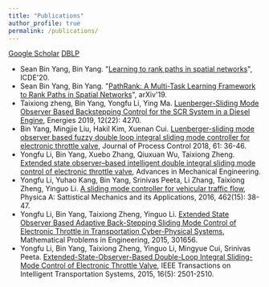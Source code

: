```yaml
---
title: "Publications"
author_profile: true
permalink: /publications/
---
```


[Google Scholar](https://scholar.google.com/citations?user=oIYY6AQAAAAJ&hl=en)    [DBLP](https://dblp.uni-trier.de/pers/y/Yang_0016:Bin.html)

* Sean Bin Yang, Bin Yang. "[Learning to rank paths in spatial networks](https://ieeexplore.ieee.org/stamp/stamp.jsp?arnumber=9101780)", ICDE'20.
* Sean Bin Yang, Bin Yang. "[PathRank: A Multi-Task Learning Framework to Rank Paths in Spatial Networks](https://arxiv.org/abs/1907.04028)", arXiv'19.
* Taixiong zheng, Bin Yang, Yongfu Li, Ying Ma. [Luenberger-Sliding Mode Observer Based Backstepping Control for the SCR System in a Diesel Engine](https://www.mdpi.com/1996-1073/12/22/4270), Energies 2019, 12(22): 4270.
* Bin Yang, Mingjie Liu, Hakil Kim, Xuenan Cui. [Luenberger-sliding mode observer based fuzzy double loop integral sliding mode controller for electronic throttle valve](https://www.sciencedirect.com/science/article/pii/S0959152417302068), Journal of Process Control 2018, 61: 36-46.
* Yongfu Li, Bin Yang, Xuebo Zhang, Qiuxuan Wu, Taixiong Zheng. [Extended state observer–based intelligent double integral sliding mode control of electronic throttle valve](https://journals.sagepub.com/doi/full/10.1177/1687814017737981), Advances in Mechanical Engineering.
* Yongfu Li, Yuhao Kang, Bin Yang, Srinivas Peeta, Li Zhang, Taixiong Zheng, Yinguo Li. [A sliding mode controller for vehicular traffic flow](https://www.sciencedirect.com/science/article/pii/S0378437116303211), Physica A: Sattistical Mechanics and its Applications, 2016, 462(15): 38-47.
* Yongfu Li, Bin Yang, Taixiong  Zheng, Yinguo Li. [Extended State Observer Based Adaptive Back-Stepping Sliding Mode Control of Electronic Throttle in Transportation Cyber-Physical Systems](https://www.hindawi.com/journals/mpe/2015/301656/), Mathematical Problems in Engineering, 2015, 301656.
* Yongfu Li, Bin Yang, Taixiong Zheng, Yinguo Li, Mingyue Cui, Srinivas Peeta. [Extended-State-Observer-Based Double-Loop Integral Sliding-Mode Control of Electronic Throttle Valve](https://ieeexplore.ieee.org/abstract/document/7066963), IEEE Transactions on Intelligent Transportation Systems, 2015, 16(5): 2501-2510.
